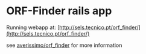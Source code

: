 # ORF-Finder rails app

Running webapp at: [http://sels.tecnico.pt/orf_finder/](http://sels.tecnico.pt/orf_finder/)

see [averissimo/orf_finder](http://github.com/averissimo/orf_finder) for more information
